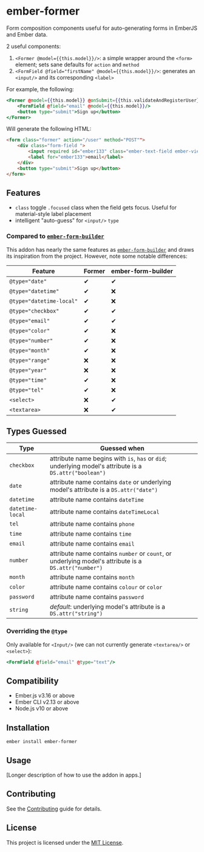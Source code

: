 ember-former
==============================================================================

Form composition components useful for auto-generating forms in EmberJS and Ember data.

2 useful components:

1. `<Former @model={{this.model}}/>`: a simple wrapper around the `<form>` element; sets sane defaults for `action` and `method`
2. `<FormField @field="firstName" @model={{this.model}}/>`: generates an `<input/>` and its corresponding `<label>`

For example, the following:

```hbs
<Former @model={{this.model}} @onSubmit={{this.validateAndRegisterUser}}>
	<FormField @field="email" @model={{this.model}}/>
	<button type="submit">Sign up</button>
</Former>
```

Will generate the following HTML:

```html
<form class="former" action="/user" method="POST"">
	<div class="form-field ">
		<input required id="ember133" class="ember-text-field ember-view form-control" type="email">
		<label for="ember133">email</label>
	</div>
	<button type="submit">Sign up</button>
</form>
```

## Features
* `class` toggle `.focused` class when the field gets focus.  Useful for material-style label placement
* intelligent "auto-guess" for `<input/>` `type`

### Compared to [`ember-form-builder`](https://github.com/nibynic/ember-form-builder)

This addon has nearly the same features as [`ember-form-builder`](https://github.com/nibynic/ember-form-builder) and draws its inspiration from the project.  However, note some notable differences:

| Feature                | Former | ember-form-builder |
|------------------------|--------|--------------------|
| `@type="date"`           | ✔      |  ✔                 |
| `@type="datetime"`       | ✔      |  ❌                 |
| `@type="datetime-local"` | ✔      |  ❌                 |
| `@type="checkbox"`       | ✔      |  ✔                 |
| `@type="email"`          | ✔      |  ✔                 |
| `@type="color"`          | ✔      |  ❌                 |
| `@type="number"`         | ✔      |  ❌                 |
| `@type="month"`          | ✔      |  ❌                 |
| `@type="range"`          | ❌      |  ❌                |
| `@type="year"`           | ❌      |  ❌                |
| `@type="time"`           | ✔      |  ❌                |
| `@type="tel"`            | ✔      |  ❌                |
| `<select>`               | ❌      |  ✔                |
| `<textarea>`             | ❌      |  ✔                |

## Types Guessed

Type | Guessed when |
--- | --- |
`checkbox` | attribute name begins with `is`, `has` or `did`; underlying model's attribute is a `DS.attr("boolean")`
`date` | attribute name contains `date` or underlying model's attribute is a `DS.attr("date")`
`datetime` | attribute name contains `dateTime`
`datetime-local` | attribute name contains `dateTimeLocal`
`tel` | attribute name contains `phone`
`time` | attribute name contains `time`
`email` | attribute name contains `email`
`number` | attribute name contains `number` or `count`, or underlying model's attribute is a `DS.attr("number")`
`month` | attribute name contains `month`
`color` | attribute name contains `colour` or `color` 
`password` | attribute name contains `password`
`string` | _default_: underlying model's attribute is a `DS.attr("string")`

### Overriding the `@type`

Only available for `<Input/>` (we can not currently generate `<textarea/>` or `<select>`):


```hbs
<FormField @field="email" @type="text"/>
```

Compatibility
------------------------------------------------------------------------------

* Ember.js v3.16 or above
* Ember CLI v2.13 or above
* Node.js v10 or above


Installation
------------------------------------------------------------------------------

```
ember install ember-former
```


Usage
------------------------------------------------------------------------------

[Longer description of how to use the addon in apps.]


Contributing
------------------------------------------------------------------------------

See the [Contributing](CONTRIBUTING.md) guide for details.


License
------------------------------------------------------------------------------

This project is licensed under the [MIT License](LICENSE.md).
